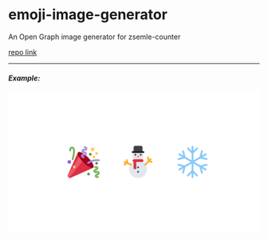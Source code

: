 # emoji-image-generator
An Open Graph image generator for zsemle-counter

[repo link](https://github.com/MrZsemle/zsemle-counter)
***
#### *Example:*
![output image](https://github.com/MrZsemle/emoji-image-generator/raw/main/output.png)
